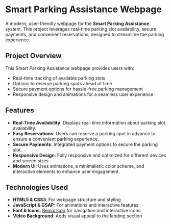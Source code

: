 # Smart Parking Assistance Webpage

A modern, user-friendly webpage for the **Smart Parking Assistance** system. This project leverages real-time parking slot availability, secure payments, and convenient reservations, designed to streamline the parking experience.

## Project Overview

This Smart Parking Assistance webpage provides users with:
- Real-time tracking of available parking slots
- Options to reserve parking spots ahead of time
- Secure payment options for hassle-free parking management
- Responsive design and animations for a seamless user experience

## Features

- **Real-Time Availability**: Displays real-time information about parking slot availability.
- **Easy Reservations**: Users can reserve a parking spot in advance to ensure a convenient parking experience.
- **Secure Payments**: Integrated payment options to secure the parking slot.
- **Responsive Design**: Fully responsive and optimized for different devices and screen sizes.
- **Modern UI**: Uses animations, a minimalistic color scheme, and interactive elements to enhance user engagement.

## Technologies Used

- **HTML5 & CSS3**: For webpage structure and styling
- **JavaScript & GSAP**: For animations and interactive features
- **Font & Icons**: [Remix Icon](https://remixicon.com/) for navigation and interactive icons
- **Video Background**: Adds visual appeal to the landing section


